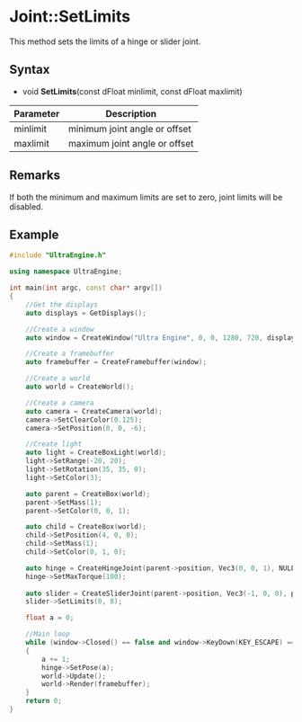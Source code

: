 # Joint::SetLimits

This method sets the limits of a hinge or slider joint.

## Syntax

- void **SetLimits**(const dFloat minlimit, const dFloat maxlimit)

| Parameter | Description |
|---|---|
| minlimit | minimum joint angle or offset |
| maxlimit | maximum joint angle or offset |

## Remarks

If both the minimum and maximum limits are set to zero, joint limits will be disabled.

## Example

```c++
#include "UltraEngine.h"

using namespace UltraEngine;

int main(int argc, const char* argv[])
{
    //Get the displays
    auto displays = GetDisplays();

    //Create a window
    auto window = CreateWindow("Ultra Engine", 0, 0, 1280, 720, displays[0], WINDOW_CENTER | WINDOW_TITLEBAR);

    //Create a framebuffer
    auto framebuffer = CreateFramebuffer(window);

    //Create a world
    auto world = CreateWorld();

    //Create a camera    
    auto camera = CreateCamera(world);
    camera->SetClearColor(0.125);
    camera->SetPosition(0, 0, -6);

    //Create light
    auto light = CreateBoxLight(world);
    light->SetRange(-20, 20);
    light->SetRotation(35, 35, 0);
    light->SetColor(3);

    auto parent = CreateBox(world);
    parent->SetMass(1);
    parent->SetColor(0, 0, 1);

    auto child = CreateBox(world);
    child->SetPosition(4, 0, 0);
    child->SetMass(1);
    child->SetColor(0, 1, 0);

    auto hinge = CreateHingeJoint(parent->position, Vec3(0, 0, 1), NULL, parent);
    hinge->SetMaxTorque(100);
    
    auto slider = CreateSliderJoint(parent->position, Vec3(-1, 0, 0), parent, child);
    slider->SetLimits(0, 8);

    float a = 0;

    //Main loop
    while (window->Closed() == false and window->KeyDown(KEY_ESCAPE) == false)
    {
        a += 1;
        hinge->SetPose(a);
        world->Update();
        world->Render(framebuffer);
    }
    return 0;
}
```
